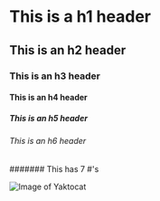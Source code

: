 # This is a h1 header
## This is an h2 header
### This is an h3 header
#### This is an h4 header
##### This is an h5 header
###### This is an h6 header
####### This has 7 #'s

![Image of Yaktocat](https://octodex.github.com/images/yaktocat.png)
